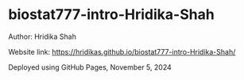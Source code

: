 # biostat777-intro-Hridika-Shah

Author: Hridika Shah

Website link: https://hridikas.github.io/biostat777-intro-Hridika-Shah/

Deployed using GitHub Pages, November 5, 2024